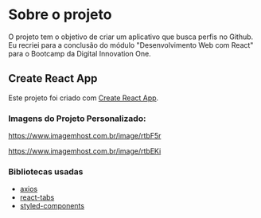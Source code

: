# Sobre o projeto

O projeto tem o objetivo de criar um aplicativo que busca perfis no Github.
Eu recriei para a conclusão do módulo "Desenvolvimento Web com React" para o Bootcamp da Digital Innovation One.

## Create React App

Este projeto foi criado com [Create React App](https://github.com/facebook/create-react-app).

### Imagens do Projeto Personalizado:

https://www.imagemhost.com.br/image/rtbF5r

https://www.imagemhost.com.br/image/rtbEKi

### Bibliotecas usadas

- [axios](https://www.npmjs.com/package/axios)
- [react-tabs](https://www.npmjs.com/package/react-tabs)
- [styled-components](https://styled-components.com/)

